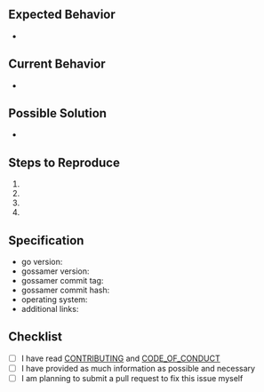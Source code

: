 <!---

PLEASE READ CAREFULLY

-->

## Expected Behavior

<!---

If you're describing a bug, tell us what should happen.

If you're suggesting a change/improvement, tell us how it should work.

-->

-

## Current Behavior

<!---

If describing a bug, tell us what happens instead of the expected behavior.

If suggesting a change or an improvement, explain the difference between your
suggestion and current behavior.

-->

-

## Possible Solution

<!---

Not obligatory, but this is the place to suggest the underlying cause and
possible fix for the bug, if you have one, or ideas on how to implement the
fix. We'll be sure to credit your ideas in the commit log, or better yet,
submit a PR and you'll get credit for the whole thing.

-->

-

## Steps to Reproduce

<!---

This is the most important information you can give us for a bug report.
Without good information, it will take much longer to resolve your issue!

The best strategy here is to assume the maintainer reading this just started
working on the project yesterday.

If possible, please provide a link to a live example, or an unambiguous set of
steps to reproduce this bug. Include code to reproduce, if relevant.

-->

1.
2.
3.
4.

## Specification

<!---

Example specification (feel free to copy and paste if applicable or delete the
specification section if a specification is not applicable):

- go version: `1.13.7`
- gossamer version: `development`
- gossamer commit tag: NA
- gossamer commit hash: NA
- operating system: Ubuntu 19.10
- additional links: NA

-->

- go version:
- gossamer version:
- gossamer commit tag:
- gossamer commit hash:
- operating system:
- additional links:

## Checklist

<!---

Each empty square brackets below is a checkbox. Replace [ ] with [x] to check
the box after completing the task.

--->

- [ ] I have read [CONTRIBUTING](CONTRIBUTING.md) and [CODE_OF_CONDUCT](CODE_OF_CONDUCT.md)
- [ ] I have provided as much information as possible and necessary
- [ ] I am planning to submit a pull request to fix this issue myself

<!--- Modified from trufflesuite/ganache -->
